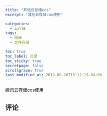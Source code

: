 ```yaml
---
title: "其他云存储cos"
excerpt: "其他云存储cos使用"

categories:
  - 云存储
tags:
  - 图床
  - 文件存储

toc: true
toc_label: 目录
toc_sticky: true
secretpage: false
scrollgrace: true
last_modified_at: 2019-08-26T15:12:19-04:00
---
```


腾讯云存储cos使用





## 评论




